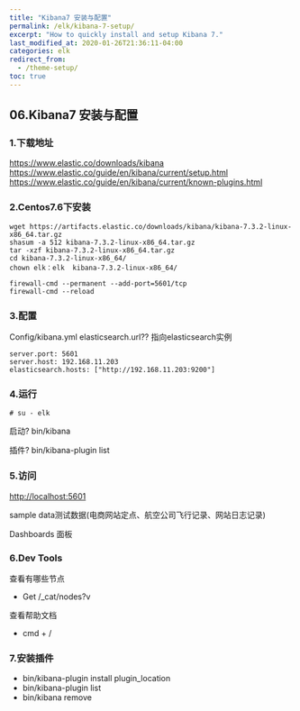 ```yaml
---
title: "Kibana7 安装与配置"
permalink: /elk/kibana-7-setup/
excerpt: "How to quickly install and setup Kibana 7."
last_modified_at: 2020-01-26T21:36:11-04:00
categories: elk
redirect_from:
  - /theme-setup/
toc: true
---
```


## 06.Kibana7 安装与配置

### 1.下载地址 

<u>https://www.elastic.co/downloads/kibana</u>
<u>https://www.elastic.co/guide/en/kibana/current/setup.html</u>
<u>https://www.elastic.co/guide/en/kibana/current/known-plugins.html</u>

### 2.Centos7.6下安装 
```
wget https://artifacts.elastic.co/downloads/kibana/kibana-7.3.2-linux-x86_64.tar.gz
shasum -a 512 kibana-7.3.2-linux-x86_64.tar.gz 
tar -xzf kibana-7.3.2-linux-x86_64.tar.gz
cd kibana-7.3.2-linux-x86_64/
chown elk：elk  kibana-7.3.2-linux-x86_64/

firewall-cmd --permanent --add-port=5601/tcp
firewall-cmd --reload
```

### 3.配置

 Config/kibana.yml
 elasticsearch.url?? 指向elasticsearch实例
```
server.port: 5601
server.host: 192.168.11.203
elasticsearch.hosts: ["http://192.168.11.203:9200"]
```
### 4.运行

```
# su - elk
```
启动? bin/kibana

插件? bin/kibana-plugin list

### 5.访问

<u>http://localhost:5601</u>

sample data测试数据(电商网站定点、航空公司飞行记录、网站日志记录)

Dashboards 面板

### 6.Dev Tools
 查看有哪些节点

* Get /_cat/nodes?v    

 查看帮助文档

* cmd + /

### 7.安装插件

* bin/kibana-plugin install plugin_location
* bin/kibana-plugin list
* bin/kibana remove

